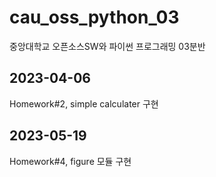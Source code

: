 # cau_oss_python_03

중앙대학교 오픈소스SW와 파이썬 프로그래밍 03분반

## 2023-04-06

Homework#2, simple calculater 구현

## 2023-05-19

Homework#4, figure 모듈 구현

